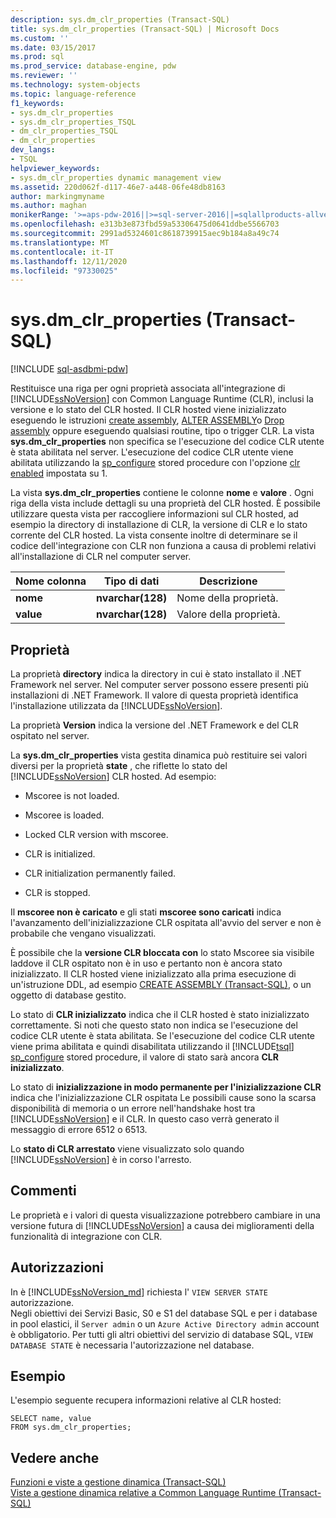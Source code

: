 ```yaml
---
description: sys.dm_clr_properties (Transact-SQL)
title: sys.dm_clr_properties (Transact-SQL) | Microsoft Docs
ms.custom: ''
ms.date: 03/15/2017
ms.prod: sql
ms.prod_service: database-engine, pdw
ms.reviewer: ''
ms.technology: system-objects
ms.topic: language-reference
f1_keywords:
- sys.dm_clr_properties
- sys.dm_clr_properties_TSQL
- dm_clr_properties_TSQL
- dm_clr_properties
dev_langs:
- TSQL
helpviewer_keywords:
- sys.dm_clr_properties dynamic management view
ms.assetid: 220d062f-d117-46e7-a448-06fe48db8163
author: markingmyname
ms.author: maghan
monikerRange: '>=aps-pdw-2016||>=sql-server-2016||=sqlallproducts-allversions||>=sql-server-linux-2017||=azuresqldb-mi-current'
ms.openlocfilehash: e313b3e873fbd59a53306475d0641ddbe5566703
ms.sourcegitcommit: 2991ad5324601c8618739915aec9b184a8a49c74
ms.translationtype: MT
ms.contentlocale: it-IT
ms.lasthandoff: 12/11/2020
ms.locfileid: "97330025"
---
```

# <a name="sysdm_clr_properties-transact-sql"></a>sys.dm_clr_properties (Transact-SQL)
[!INCLUDE [sql-asdbmi-pdw](../../includes/applies-to-version/sql-asdbmi-pdw.md)]

  Restituisce una riga per ogni proprietà associata all'integrazione di [!INCLUDE[ssNoVersion](../../includes/ssnoversion-md.md)] con Common Language Runtime (CLR), inclusi la versione e lo stato del CLR hosted. Il CLR hosted viene inizializzato eseguendo le istruzioni [create assembly](../../t-sql/statements/create-assembly-transact-sql.md), [ALTER ASSEMBLY](../../t-sql/statements/alter-assembly-transact-sql.md)o [Drop assembly](../../t-sql/statements/drop-assembly-transact-sql.md) oppure eseguendo qualsiasi routine, tipo o trigger CLR. La vista **sys.dm_clr_properties** non specifica se l'esecuzione del codice CLR utente è stata abilitata nel server. L'esecuzione del codice CLR utente viene abilitata utilizzando la [sp_configure](../../relational-databases/system-stored-procedures/sp-configure-transact-sql.md) stored procedure con l'opzione [clr enabled](../../database-engine/configure-windows/clr-enabled-server-configuration-option.md) impostata su 1.  
  
 La vista **sys.dm_clr_properties** contiene le colonne **nome** e **valore** . Ogni riga della vista include dettagli su una proprietà del CLR hosted. È possibile utilizzare questa vista per raccogliere informazioni sul CLR hosted, ad esempio la directory di installazione di CLR, la versione di CLR e lo stato corrente del CLR hosted. La vista consente inoltre di determinare se il codice dell'integrazione con CLR non funziona a causa di problemi relativi all'installazione di CLR nel computer server.  
  
|Nome colonna|Tipo di dati|Descrizione|  
|-----------------|---------------|-----------------|  
|**nome**|**nvarchar(128)**|Nome della proprietà.|  
|**value**|**nvarchar(128)**|Valore della proprietà.|  
  
## <a name="properties"></a>Proprietà  
 La proprietà **directory** indica la directory in cui è stato installato il .NET Framework nel server. Nel computer server possono essere presenti più installazioni di .NET Framework. Il valore di questa proprietà identifica l'installazione utilizzata da [!INCLUDE[ssNoVersion](../../includes/ssnoversion-md.md)].  
  
 La proprietà **Version** indica la versione del .NET Framework e del CLR ospitato nel server.  
  
 La **sys.dm_clr_properties** vista gestita dinamica può restituire sei valori diversi per la proprietà **state** , che riflette lo stato del [!INCLUDE[ssNoVersion](../../includes/ssnoversion-md.md)] CLR hosted. Ad esempio:  
  
-   Mscoree is not loaded.  
  
-   Mscoree is loaded.  
  
-   Locked CLR version with mscoree.  
  
-   CLR is initialized.  
  
-   CLR initialization permanently failed.  
  
-   CLR is stopped.  
  
 Il **mscoree non è caricato** e gli stati **mscoree sono caricati** indica l'avanzamento dell'inizializzazione CLR ospitata all'avvio del server e non è probabile che vengano visualizzati.  
  
 È possibile che la **versione CLR bloccata con** lo stato Mscoree sia visibile laddove il CLR ospitato non è in uso e pertanto non è ancora stato inizializzato. Il CLR hosted viene inizializzato alla prima esecuzione di un'istruzione DDL, ad esempio [CREATE ASSEMBLY &#40;Transact-SQL&#41;](../../t-sql/statements/create-assembly-transact-sql.md), o un oggetto di database gestito.  
  
 Lo stato di **CLR inizializzato** indica che il CLR hosted è stato inizializzato correttamente. Si noti che questo stato non indica se l'esecuzione del codice CLR utente è stata abilitata. Se l'esecuzione del codice CLR utente viene prima abilitata e quindi disabilitata utilizzando il [!INCLUDE[tsql](../../includes/tsql-md.md)] [sp_configure](../../relational-databases/system-stored-procedures/sp-configure-transact-sql.md) stored procedure, il valore di stato sarà ancora **CLR inizializzato**.  
  
 Lo stato di **inizializzazione in modo permanente per l'inizializzazione CLR** indica che l'inizializzazione CLR ospitata Le possibili cause sono la scarsa disponibilità di memoria o un errore nell'handshake host tra [!INCLUDE[ssNoVersion](../../includes/ssnoversion-md.md)] e il CLR. In questo caso verrà generato il messaggio di errore 6512 o 6513.  
  
 Lo **stato di CLR arrestato** viene visualizzato solo quando [!INCLUDE[ssNoVersion](../../includes/ssnoversion-md.md)] è in corso l'arresto.  
  
## <a name="remarks"></a>Commenti  
 Le proprietà e i valori di questa visualizzazione potrebbero cambiare in una versione futura di [!INCLUDE[ssNoVersion](../../includes/ssnoversion-md.md)] a causa dei miglioramenti della funzionalità di integrazione con CLR.  
  
## <a name="permissions"></a>Autorizzazioni  
  
In è [!INCLUDE[ssNoVersion_md](../../includes/ssnoversion-md.md)] richiesta l' `VIEW SERVER STATE` autorizzazione.   
Negli obiettivi dei Servizi Basic, S0 e S1 del database SQL e per i database in pool elastici, il `Server admin` o un `Azure Active Directory admin` account è obbligatorio. Per tutti gli altri obiettivi del servizio di database SQL, `VIEW DATABASE STATE` è necessaria l'autorizzazione nel database.   

## <a name="examples"></a>Esempio  
 L'esempio seguente recupera informazioni relative al CLR hosted:  
  
```  
SELECT name, value   
FROM sys.dm_clr_properties;  
```  
  
## <a name="see-also"></a>Vedere anche  
 [Funzioni e viste a gestione dinamica &#40;Transact-SQL&#41;](~/relational-databases/system-dynamic-management-views/system-dynamic-management-views.md)   
 [Viste a gestione dinamica relative a Common Language Runtime &#40;Transact-SQL&#41;](../../relational-databases/system-dynamic-management-views/common-language-runtime-related-dynamic-management-views-transact-sql.md)  
  
  
